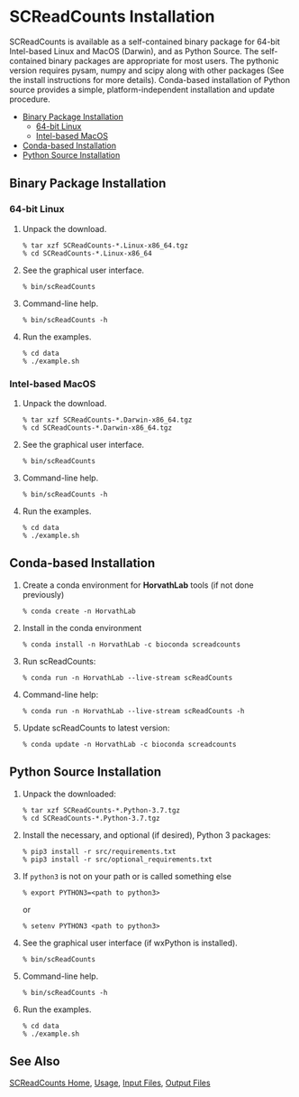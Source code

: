 
# SCReadCounts Installation #

SCReadCounts is available as a self-contained binary package for 64-bit Intel-based Linux and MacOS (Darwin), and as Python Source. The self-contained binary packages are appropriate for most users. The pythonic version requires pysam, numpy and scipy along with other packages (See the install instructions for more details). Conda-based installation of Python source provides a simple, platform-independent installation and update procedure. 

* [Binary Package Installation](#binary-package-installation)
  * [64-bit Linux](#64-bit-linux)
  * [Intel-based MacOS](#intel-based-macos)
* [Conda-based Installation](#conda-based-installation)
* [Python Source Installation](#python-source-installation)


## Binary Package Installation ##

### 64-bit Linux ###

1. Unpack the download.
    ```
    % tar xzf SCReadCounts-*.Linux-x86_64.tgz
    % cd SCReadCounts-*.Linux-x86_64
    ```
2. See the graphical user interface.
    ```
    % bin/scReadCounts
    ```
3. Command-line help.
    ```
    % bin/scReadCounts -h
    ```
4. Run the examples.
    ```
    % cd data
    % ./example.sh
    ```

### Intel-based MacOS ###
1. Unpack the download.
    ```
    % tar xzf SCReadCounts-*.Darwin-x86_64.tgz
    % cd SCReadCounts-*.Darwin-x86_64.tgz
    ```
2. See the graphical user interface.
    ```
    % bin/scReadCounts
    ```
3. Command-line help.
    ```
    % bin/scReadCounts -h
    ```
4. Run the examples.
    ```
    % cd data
    % ./example.sh
    ```

## Conda-based Installation ##

1. Create a conda environment for **HorvathLab** tools (if not done previously)
    ```
    % conda create -n HorvathLab
    ```
2. Install in the conda environment
    ```
    % conda install -n HorvathLab -c bioconda screadcounts
    ```
3. Run scReadCounts:
    ```
    % conda run -n HorvathLab --live-stream scReadCounts
    ```
4. Command-line help:
    ```
    % conda run -n HorvathLab --live-stream scReadCounts -h
    ```
5. Update scReadCounts to latest version:
    ```
    % conda update -n HorvathLab -c bioconda screadcounts
    ```

## Python Source Installation ##

1. Unpack the downloaded:
    ```
    % tar xzf SCReadCounts-*.Python-3.7.tgz
    % cd SCReadCounts-*.Python-3.7.tgz
    ```
2. Install the necessary, and optional (if desired), Python 3 packages:
    ```
    % pip3 install -r src/requirements.txt 
    % pip3 install -r src/optional_requirements.txt
    ```
3. If `python3` is not on your path or is called something else
    ```
    % export PYTHON3=<path to python3>
    ```
    or
    ```
    % setenv PYTHON3 <path to python3>
    ```
4. See the graphical user interface (if wxPython is installed).
    ```
    % bin/scReadCounts
    ```
5. Command-line help.
    ```
    % bin/scReadCounts -h
    ```
6. Run the examples.
    ```
    % cd data
    % ./example.sh
    ```

## See Also

[SCReadCounts Home](..), [Usage](Usage.md), [Input Files](InputFiles.md), [Output Files](OutputFiles.md)
